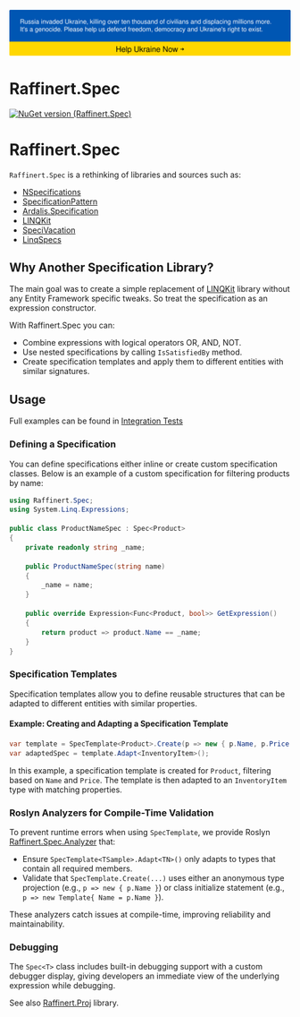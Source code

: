 [![Stand With Ukraine](https://raw.githubusercontent.com/vshymanskyy/StandWithUkraine/main/banner2-direct.svg)](https://stand-with-ukraine.pp.ua)

# Raffinert.Spec
[![NuGet version (Raffinert.Spec)](https://img.shields.io/nuget/v/Raffinert.Spec.svg?style=flat-square)](https://www.nuget.org/packages/Raffinert.Spec/)


# Raffinert.Spec

`Raffinert.Spec` is a rethinking of libraries and sources such as:

- [NSpecifications](https://github.com/miholler/NSpecifications)
- [SpecificationPattern](https://github.com/vkhorikov/SpecificationPattern)
- [Ardalis.Specification](https://github.com/ardalis/Specification)
- [LINQKit](https://github.com/scottksmith95/LINQKit)
- [SpeciVacation](https://github.com/joakimjm/specivacation)
- [LinqSpecs](https://github.com/navozenko/LinqSpecs)

## Why Another Specification Library?

The main goal was to create a simple replacement of [LINQKit](https://github.com/scottksmith95/LINQKit) library without any Entity Framework specific tweaks. So treat the specification as an expression constructor.

With Raffinert.Spec you can:

- Combine expressions with logical operators OR, AND, NOT.
- Use nested specifications by calling `IsSatisfiedBy` method.
- Create specification templates and apply them to different entities with similar signatures.

## Usage

Full examples can be found in [Integration Tests](https://github.com/Raffinert/Raffinert.Spec/blob/main/tests/Raffinert.Spec.IntegrationTests/SpecTests.cs)

### Defining a Specification

You can define specifications either inline or create custom specification classes. Below is an example of a custom specification for filtering products by name:

```csharp
using Raffinert.Spec;
using System.Linq.Expressions;

public class ProductNameSpec : Spec<Product>
{
    private readonly string _name;

    public ProductNameSpec(string name)
    {
        _name = name;
    }

    public override Expression<Func<Product, bool>> GetExpression()
    {
        return product => product.Name == _name;
    }
}
```

### Specification Templates

Specification templates allow you to define reusable structures that can be adapted to different entities with similar properties.

#### Example: Creating and Adapting a Specification Template

```csharp
var template = SpecTemplate<Product>.Create(p => new { p.Name, p.Price }, t => t.Name == "Banana" && t.Price > 10);
var adaptedSpec = template.Adapt<InventoryItem>();
```

In this example, a specification template is created for `Product`, filtering based on `Name` and `Price`. The template is then adapted to an `InventoryItem` type with matching properties.

### **Roslyn Analyzers for Compile-Time Validation**

To prevent runtime errors when using `SpecTemplate`, we provide Roslyn [Raffinert.Spec.Analyzer](https://github.com/Raffinert/Raffinert.Spec/tree/main/src/Raffinert.Spec.Analyzer) that:

- Ensure `SpecTemplate<TSample>.Adapt<TN>()` only adapts to types that contain all required members.
- Validate that `SpecTemplate.Create(...)` uses either an anonymous type projection (e.g., `p => new { p.Name }`) or class initialize statement (e.g., `p => new Template{ Name = p.Name }`).

These analyzers catch issues at compile-time, improving reliability and maintainability.

### Debugging

The `Spec<T>` class includes built-in debugging support with a custom debugger display, giving developers an immediate view of the underlying expression while debugging.

See also [Raffinert.Proj](https://github.com/Raffinert/Raffinert.Proj) library.
